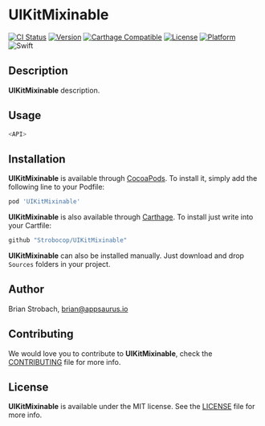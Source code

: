 # UIKitMixinable

[![CI Status](https://img.shields.io/circleci/project/github/Strobocop/UIKitMixinable.svg)](https://circleci.com/gh/Strobocop/UIKitMixinable)
[![Version](https://img.shields.io/cocoapods/v/UIKitMixinable.svg?style=flat)](http://cocoadocs.org/docsets/UIKitMixinable)
[![Carthage Compatible](https://img.shields.io/badge/Carthage-compatible-4BC51D.svg?style=flat)](https://github.com/Carthage/Carthage)
[![License](https://img.shields.io/cocoapods/l/UIKitMixinable.svg?style=flat)](http://cocoadocs.org/docsets/UIKitMixinable)
[![Platform](https://img.shields.io/cocoapods/p/UIKitMixinable.svg?style=flat)](http://cocoadocs.org/docsets/UIKitMixinable)
![Swift](https://img.shields.io/badge/%20in-swift%204.0-orange.svg)

## Description

**UIKitMixinable** description.

## Usage

```swift
<API>
```

## Installation

**UIKitMixinable** is available through [CocoaPods](http://cocoapods.org). To install
it, simply add the following line to your Podfile:

```ruby
pod 'UIKitMixinable'
```

**UIKitMixinable** is also available through [Carthage](https://github.com/Carthage/Carthage).
To install just write into your Cartfile:

```ruby
github "Strobocop/UIKitMixinable"
```

**UIKitMixinable** can also be installed manually. Just download and drop `Sources` folders in your project.

## Author

Brian Strobach, brian@appsaurus.io

## Contributing

We would love you to contribute to **UIKitMixinable**, check the [CONTRIBUTING](github.com/Strobocop/UIKitMixinable/blob/master/CONTRIBUTING.md) file for more info.

## License

**UIKitMixinable** is available under the MIT license. See the [LICENSE](github.com/Strobocop/UIKitMixinable/blob/master/LICENSE.md) file for more info.
